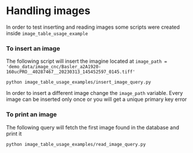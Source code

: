 # Handling images

In order to test inserting and reading images some scripts were created inside `image_table_usage_example`

### To insert an image

The following script will insert the imagine located at `image_path = 'demo_data/image_cnc/Basler_a2A1920-160ucPRO__40287467__20230313_145452597_0145.tiff'`

```
python image_table_usage_examples/insert_image_query.py
```

In order to insert a different image change the `image_path` variable. Every image can be inserted only once or you will get a unique primary key error

### To print an image

The following query will fetch the first image found in the database and print it

```
python image_table_usage_examples/read_image_query.py
```
